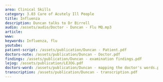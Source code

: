 ```yaml
---
area: Clinical Skills
category: 3.03 Care of Acutely Ill People
title: Influenza
description: Duncan talks to Dr Birrell
audio: /assets/audio/Doctor - Duncan - Flu MQ.mp3
article: 
www: 
keywords: Influenza, flu
youtube:
patient-script: /assets/publication/Duncan - Patient.pdf
doctors-note: /assets/publication/Duncan - Doctor.pdf
findings: /assets/publication/Duncan - examination findings.pdf
lejog: /assets/publication/LEJOG.pdf
doctors-word: /assets/publication/Duncan - mapping the doctor's words.pdf
transcription: /assets/publication/Duncan - transcription.pdf
--- 
```

